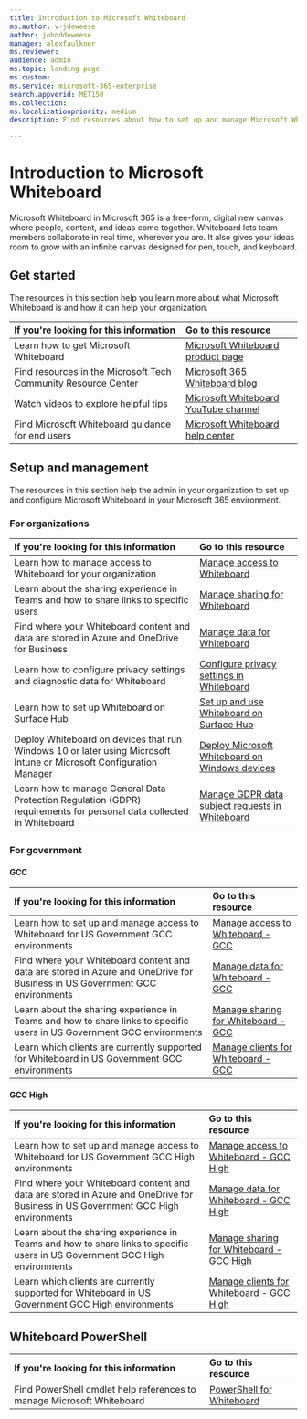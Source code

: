 ```yaml
---
title: Introduction to Microsoft Whiteboard
ms.author: v-jdeweese
author: johnddeweese
manager: alexfaulkner
ms.reviewer: 
audience: admin
ms.topic: landing-page
ms.custom: 
ms.service: microsoft-365-enterprise
search.appverid: MET150
ms.collection: 
ms.localizationpriority: medium
description: Find resources about how to set up and manage Microsoft Whiteboard.

---
```


# Introduction to Microsoft Whiteboard

Microsoft Whiteboard in Microsoft 365 is a free-form, digital new canvas where people, content, and ideas come together. Whiteboard lets team members collaborate in real time, wherever you are. It also gives your ideas room to grow with an infinite canvas designed for pen, touch, and keyboard.

## Get started

The resources in this section help you learn more about what Microsoft Whiteboard is and how it can help your organization.

| If you're looking for this information | Go to this resource |
|:-----|:-----|
|Learn how to get Microsoft Whiteboard|[Microsoft Whiteboard product page](https://www.microsoft.com/en-us/microsoft-365/microsoft-whiteboard/digital-whiteboard-app)|
|Find resources in the Microsoft Tech Community Resource Center|[Microsoft 365 Whiteboard blog](https://techcommunity.microsoft.com/t5/microsoft-365-blog/bg-p/microsoft_365blog/label-name/Microsoft%20Whiteboard)|
|Watch videos to explore helpful tips|[Microsoft Whiteboard YouTube channel](https://www.youtube.com/c/MicrosoftWhiteboard/videos/Microsoft%20Whiteboard)|
|Find Microsoft Whiteboard guidance for end users|[Microsoft Whiteboard help center](https://support.microsoft.com/office/microsoft-whiteboard-help-d236aef8-fcdf-4b5e-b5d7-7f157461e920)|

## Setup and management

The resources in this section help the admin in your organization to set up and configure Microsoft Whiteboard in your Microsoft 365 environment.

### For organizations

| If you're looking for this information | Go to this resource |
|:-----|:-----|
|Learn how to manage access to Whiteboard for your organization|[Manage access to Whiteboard](manage-whiteboard-access-organizations.md) |
|Learn about the sharing experience in Teams and how to share links to specific users  |[Manage sharing for Whiteboard](manage-sharing-organizations.md)  |
|Find where your Whiteboard content and data are stored in Azure and OneDrive for Business  |[Manage data for Whiteboard](manage-data-organizations.md)  |
|Learn how to configure privacy settings and diagnostic data for Whiteboard |[Configure privacy settings in Whiteboard](configure-privacy-settings.md)  |
|Learn how to set up Whiteboard on Surface Hub|[Set up and use Whiteboard on Surface Hub](/surface-hub/whiteboard-collaboration)|
|Deploy Whiteboard on devices that run Windows 10 or later using Microsoft Intune or Microsoft Configuration Manager|[Deploy Microsoft Whiteboard on Windows devices](deploy-on-windows-organizations.md) |
|Learn how to manage General Data Protection Regulation (GDPR) requirements for personal data collected in Whiteboard |[Manage GDPR data subject requests in Whiteboard](gdpr-requests.md)  |

### For government

#### GCC

| If you're looking for this information | Go to this resource |
|:-----|:-----|
|Learn how to set up and manage access to Whiteboard for US Government GCC environments|[Manage access to Whiteboard - GCC](manage-whiteboard-access-gcc.md)|
|Find where your Whiteboard content and data are stored in Azure and OneDrive for Business in US Government GCC environments  |[Manage data for Whiteboard - GCC](manage-data-gcc.md)  |
|Learn about the sharing experience in Teams and how to share links to specific users in US Government GCC environments  |[Manage sharing for Whiteboard - GCC](manage-sharing-gcc.md)  |
|Learn which clients are currently supported for Whiteboard in US Government GCC environments  |[Manage clients for Whiteboard - GCC](manage-clients-gcc.md)       |

#### GCC High

| If you're looking for this information | Go to this resource |
|:-----|:-----|
|Learn how to set up and manage access to Whiteboard for US Government GCC High environments|[Manage access to Whiteboard - GCC High](manage-whiteboard-access-gcc-high.md)|
|Find where your Whiteboard content and data are stored in Azure and OneDrive for Business in US Government GCC High environments  |[Manage data for Whiteboard - GCC High](manage-data-gcc-high.md)  |
|Learn about the sharing experience in Teams and how to share links to specific users in US Government GCC High environments  |[Manage sharing for Whiteboard - GCC High](manage-sharing-gcc-high.md)  |
|Learn which clients are currently supported for Whiteboard in US Government GCC High environments  |[Manage clients for Whiteboard - GCC High](manage-clients-gcc-high.md)       |

## Whiteboard PowerShell

| If you're looking for this information | Go to this resource |
|:-----|:-----|
|Find PowerShell cmdlet help references to manage Microsoft Whiteboard|[PowerShell for Whiteboard](/powershell/module/whiteboard/)|
